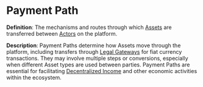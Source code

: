 # Payment Path

**Definition**: The mechanisms and routes through which [Assets](asset.md) are transferred between [Actors](actor.md) on the platform.

**Description**: Payment Paths determine how Assets move through the platform, including transfers through [Legal Gateways](legal-gateway.md) for fiat currency transactions. They may involve multiple steps or conversions, especially when different Asset types are used between parties. Payment Paths are essential for facilitating [Decentralized Income](decentralized-income.md) and other economic activities within the ecosystem. 